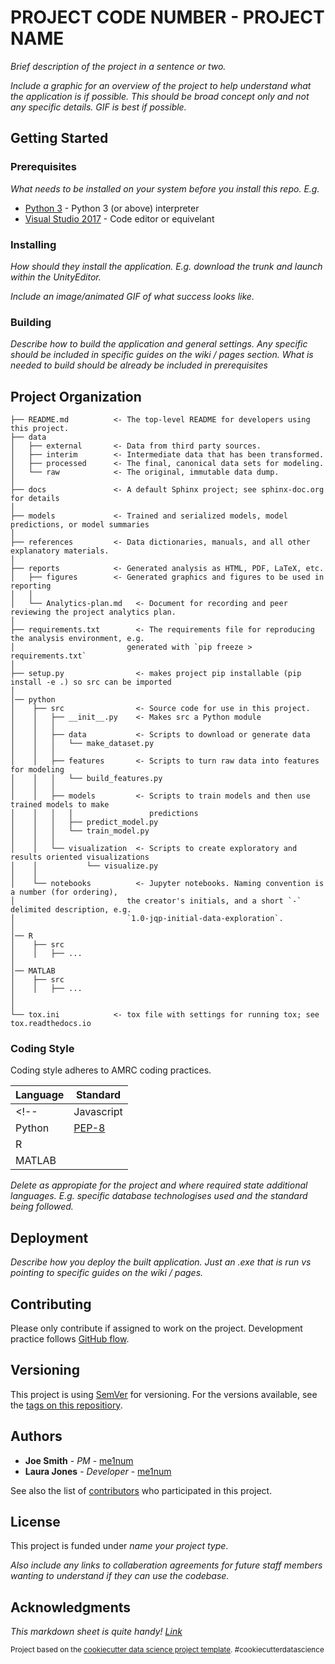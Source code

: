 # PROJECT CODE NUMBER - PROJECT NAME

*Brief description of the project in a sentence or two.*

*Include a graphic for an overview of the project to help understand what the application is if possible. This should be broad concept only and not any specific details. GIF is best if possible.*

## Getting Started

### Prerequisites

*What needs to be installed on your system before you install this repo. E.g.*

* [Python 3](https://www.python.org/downloads/) - Python 3 (or above) interpreter
* [Visual Studio 2017](https://visualstudio.microsoft.com/) - Code editor or equivelant

### Installing

*How should they install the application. E.g. download the trunk and launch within the UnityEditor.*

*Include an image/animated GIF of what success looks like.*

### Building

*Describe how to build the application and general settings. Any specific should be included in specific guides on the wiki / pages section. What is needed to build should be already be included in prerequisites*

## Project Organization

    ├── README.md          <- The top-level README for developers using this project.
    ├── data
    │   ├── external       <- Data from third party sources.
    │   ├── interim        <- Intermediate data that has been transformed.
    │   ├── processed      <- The final, canonical data sets for modeling.
    │   └── raw            <- The original, immutable data dump.
    │
    ├── docs               <- A default Sphinx project; see sphinx-doc.org for details
    │
    ├── models             <- Trained and serialized models, model predictions, or model summaries
    │
    ├── references         <- Data dictionaries, manuals, and all other explanatory materials.
    │
    ├── reports            <- Generated analysis as HTML, PDF, LaTeX, etc.
    │   ├── figures        <- Generated graphics and figures to be used in reporting
    │   │
    │   └── Analytics-plan.md   <- Document for recording and peer reviewing the project analytics plan.
    │
    ├── requirements.txt        <- The requirements file for reproducing the analysis environment, e.g.
    │                         generated with `pip freeze > requirements.txt`
    │
    ├── setup.py                <- makes project pip installable (pip install -e .) so src can be imported
    │
    │── python
    │    ├── src                <- Source code for use in this project.
    │    │   ├── __init__.py    <- Makes src a Python module
    │    │   │
    │    │   ├── data           <- Scripts to download or generate data
    │    │   │   └── make_dataset.py
    │    │   │
    │    │   ├── features       <- Scripts to turn raw data into features for modeling
    │    │   │   └── build_features.py
    │    │   │
    │    │   ├── models         <- Scripts to train models and then use trained models to make
    │    │   │   │                 predictions
    │    │   │   ├── predict_model.py
    │    │   │   └── train_model.py
    │    │   │
    │    │   └── visualization  <- Scripts to create exploratory and results oriented visualizations
    │    │           └── visualize.py
    │    │
    │    └── notebooks          <- Jupyter notebooks. Naming convention is a number (for ordering),
    │                         the creator's initials, and a short `-` delimited description, e.g.
    │                         `1.0-jqp-initial-data-exploration`.
    │
    │── R
    │    ├── src
    │    │   ├── ...
    │
    │── MATLAB
    │    ├── src
    │    │   ├── ...
    │
    │
    └── tox.ini            <- tox file with settings for running tox; see tox.readthedocs.io

### Coding Style

Coding style adheres to AMRC coding practices.

| Language | Standard |
| -- | -- |
<!-- | Javascript | [AirBnB](https://github.com/airbnb/javascript) | -->
| Python | [PEP-8](https://www.python.org/dev/peps/pep-0008/) |
| R |  |
| MATLAB |  |

*Delete as appropiate for the project and where required state additional languages.
E.g. specific database technologises used and the standard being followed.*

## Deployment

*Describe how you deploy the built application. Just an .exe that is run vs pointing to specific guides on the wiki / pages.*

## Contributing

Please only contribute if assigned to work on the project.
Development practice follows [GitHub flow](https://guides.github.com/introduction/flow/).

## Versioning

This project is using [SemVer](http://semver.org/) for versioning. For the versions available, see the [tags on this repositiory](https://github.com/your/project/tags).

## Authors

* **Joe Smith** - *PM* - [me1num](http://amrcgithub.shef.ac.uk/me1num)
* **Laura Jones** - *Developer* - [me1num](http://amrcgithub.shef.ac.uk/me1num)

See also the list of [contributors](http://amrcgithub.shef.ac.uk/IMG/LINK_TO_PROJECT/graphs/contributors) who participated in this project.

## License

This project is funded under *name your project type*.

*Also include any links to collaberation agreements for future staff members wanting to understand if they can use the codebase.*

## Acknowledgments

*This markdown sheet is quite handy! [Link](https://github.com/adam-p/markdown-here/wiki/Markdown-Cheatsheet)*



<p><small>Project based on the <a target="_blank" href="https://drivendata.github.io/cookiecutter-data-science/">cookiecutter data science project template</a>. #cookiecutterdatascience</small></p>
